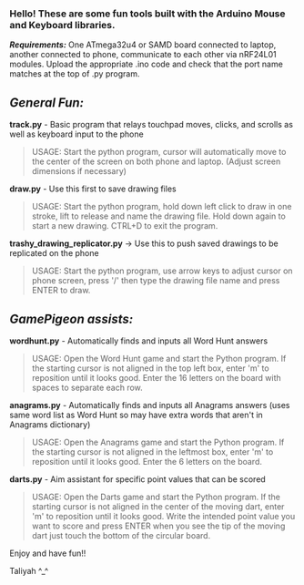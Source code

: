 ### **Hello! These are some fun tools built with the Arduino Mouse and Keyboard libraries.**

***Requirements:***
One ATmega32u4 or SAMD board connected to laptop, another connected to phone, communicate to each other via nRF24L01 modules.
Upload the appropriate .ino code and check that the port name matches at the top of .py program.

## ***General Fun:***

**track.py** - Basic program that relays touchpad moves, clicks, and scrolls as well as keyboard input to the phone
> USAGE: Start the python program, cursor will automatically move to the center of the screen on both phone and laptop. (Adjust screen dimensions if necessary)

**draw.py** - Use this first to save drawing files
> USAGE: Start the python program, hold down left click to draw in one stroke, lift to release and name the drawing file. Hold down again to start a new drawing. CTRL+D to exit the program.

**trashy_drawing_replicator.py** -> Use this to push saved drawings to be replicated on the phone
> USAGE: Start the python program, use arrow keys to adjust cursor on phone screen, press '/' then type the drawing file name and press ENTER to draw.

## ***GamePigeon assists:***

**wordhunt.py** - Automatically finds and inputs all Word Hunt answers
> USAGE: Open the Word Hunt game and start the Python program. If the starting cursor is not aligned in the top left box, enter 'm' to reposition until it looks good. Enter the 16 letters on the board with spaces to separate each row.

**anagrams.py** - Automatically finds and inputs all Anagrams answers (uses same word list as Word Hunt so may have extra words that aren't in Anagrams dictionary)
> USAGE: Open the Anagrams game and start the Python program. If the starting cursor is not aligned in the leftmost box, enter 'm' to reposition until it looks good. Enter the 6 letters on the board.

**darts.py** - Aim assistant for specific point values that can be scored
> USAGE: Open the Darts game and start the Python program. If the starting cursor is not aligned in the center of the moving dart, enter 'm' to reposition until it looks good. Write the intended point value you want to score and press ENTER when you see the tip of the moving dart just touch the bottom of the circular board.

Enjoy and have fun!!

Taliyah ^_^
